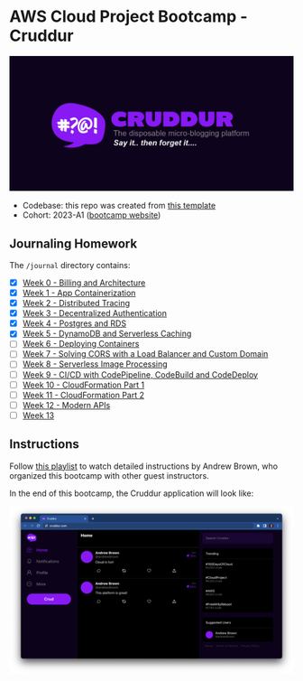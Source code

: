 # AWS Cloud Project Bootcamp - Cruddur

![Cruddur Graphic](_docs/assets/cruddur-banner.jpg)

- Codebase: this repo was created from [this template](https://github.com/ExamProCo/aws-bootcamp-cruddur-2023)
- Cohort: 2023-A1 ([bootcamp website](https://aws.cloudprojectbootcamp.com/))

## Journaling Homework

The `/journal` directory contains:

- [x] [Week 0 - Billing and Architecture](journal/week0.md)
- [x] [Week 1 - App Containerization](journal/week1.md)
- [x] [Week 2 - Distributed Tracing](journal/week2.md)
- [x] [Week 3 - Decentralized Authentication](journal/week3.md)
- [x] [Week 4 - Postgres and RDS](journal/week4.md)
- [x] [Week 5 - DynamoDB and Serverless Caching](journal/week5.md)
- [ ] [Week 6 - Deploying Containers](journal/week6.md)
- [ ] [Week 7 - Solving CORS with a Load Balancer and Custom Domain](journal/week7.md)
- [ ] [Week 8 - Serverless Image Processing](journal/week8.md)
- [ ] [Week 9 - CI/CD with CodePipeline, CodeBuild and CodeDeploy](journal/week9.md)
- [ ] [Week 10 - CloudFormation Part 1](journal/week10.md)
- [ ] [Week 11 - CloudFormation Part 2](journal/week11.md)
- [ ] [Week 12 - Modern APIs](journal/week12.md)
- [ ] [Week 13](journal/week13.md)

## Instructions

Follow [this playlist](https://www.youtube.com/playlist?list=PLBfufR7vyJJ7k25byhRXJldB5AiwgNnWv) to watch detailed instructions by Andrew Brown, who organized this bootcamp with other guest instructors.

In the end of this bootcamp, the Cruddur application will look like:

![Cruddur Screenshot](_docs/assets/cruddur-screenshot.png)
